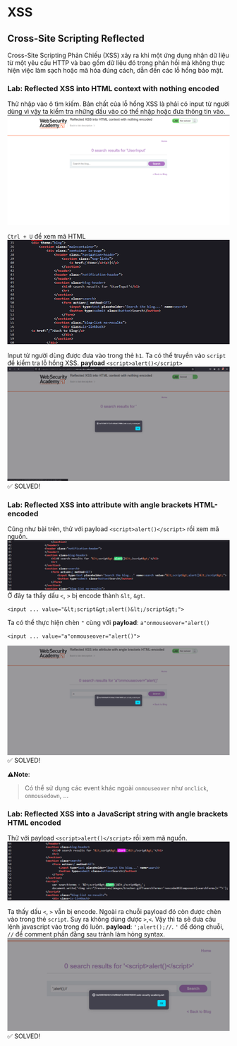 # XSS

## Cross-Site Scripting Reflected 
Cross-Site Scripting Phản Chiếu (XSS) xảy ra khi một ứng dụng nhận dữ liệu từ một yêu cầu HTTP và bao gồm dữ liệu đó trong phản hồi mà không thực hiện việc làm sạch hoặc mã hóa đúng cách, dẫn đến các lỗ hổng bảo mật.


### Lab: Reflected XSS into HTML context with nothing encoded

Thử nhập vào ô tìm kiếm. Bản chất của lỗ hổng XSS là phải có input từ người dùng vì vậy ta kiểm tra những đầu vào có thể nhập hoặc đưa thông tin vào.
![alt text](img/image.png)

`Ctrl + U` để xem mã HTML
![alt text](img/image-1.png)

Input từ người dùng được đưa vào trong thẻ `h1`. Ta có thể truyền vào `script` để kiểm tra lỗ hổng XSS.
**payload** `<script>alert()</script>`
![alt text](img/image-2.png)
✅ SOLVED!

### Lab: Reflected XSS into attribute with angle brackets HTML-encoded

Cũng như bài trên, thử với payload `<script>alert()</script>` rồi xem mã nguồn.
![alt text](img/image-3.png)
Ở đây ta thấy dấu `<`, `>` bị encode thành `&lt`, `&gt`.  
``` 
<input ... value="&lt;script&gt;alert()&lt;/script&gt;">
```
Ta có thể thực hiện chèn `"` cùng với **payload**: `a"onmouseover="alert()`
``` 
<input ... value="a"onmouseover="alert()">
```
![alt text](img/image-4.png)
✅ SOLVED!

**⚠️Note**:
> Có thể sử dụng các event khác ngoài `onmouseover` như `onclick`, `onmousedown`, ...

### Lab: Reflected XSS into a JavaScript string with angle brackets HTML encoded

Thử với payload `<script>alert()</script>` rồi xem mã nguồn.
![alt text](img/image-5.png)

Ta thấy dấu `<`, `>` vẫn bị encode. Ngoài ra chuỗi payload đó còn được chèn vào trong thẻ `script`. Suy ra không dùng được `>`,`<`. Vậy thì ta sẽ đưa câu lệnh javascript vào trong đó luôn.
**payload**: `';alert();//`.  `'` để đóng chuỗi, `//` để comment phần đằng sau tránh làm hỏng syntax.
![alt text](img/image-6.png)
✅ SOLVED!